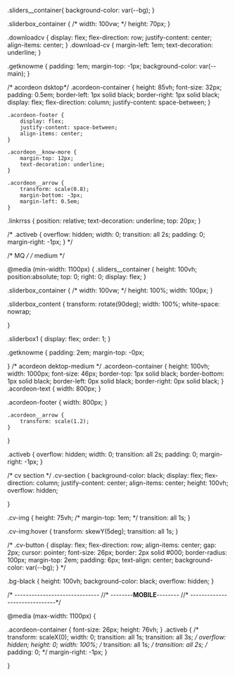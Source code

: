 .sliders__container{
    background-color: var(--bg); 
}

.sliderbox_container {
    /* width: 100vw; */
    height: 70px;
}

.downloadcv {
display: flex;
flex-direction: row;
justify-content: center;
align-items: center;
}
        .download-cv {
            margin-left: 1em;
            text-decoration: underline;
        }

.getknowme {
    padding: 1em;
    margin-top: -1px; 
    background-color: var(--main);
}


/* acordeon dsktop*/
.acordeon-container {
    height: 85vh;
    font-size: 32px;
    padding: 0.5em;
    border-left: 1px solid black;
    border-right: 1px solid black;
    display: flex;
    flex-direction: column;
    justify-content: space-between;
}

    .acordeon-footer {
        display: flex;
        justify-content: space-between;
        align-items: center;
    }

    .acordeon__know-more {
        margin-top: 12px;
        text-decoration: underline;
    }

    .acordeon__arrow {
        transform: scale(0.8);
        margin-bottom: -3px;
        margin-left: 0.5em;
    }




.linkrrss {
    position: relative;
    text-decoration: underline;
    top: 20px;
}




/* 
.activeb {
    overflow: hidden;
    width: 0;
    transition: all 2s;
    padding: 0;
    margin-right: -1px;
  }
 */










/* MQ */
/* medium */

@media (min-width: 1100px) {
    .sliders__container {
        height: 100vh;
        position:absolute;
        top: 0;
        right: 0;
       display: flex;
    }
    
.sliderbox_container {
    /* width: 100vw; */
    height: 100%;
    width: 100px;
}

.sliderbox_content {
    transform: rotate(90deg);
    width: 100%;
    white-space: nowrap;
    
}

.sliderbox1 {
    display: flex;
    order: 1;
}

.getknowme {
    padding: 2em;
    margin-top: -0px; 

}
/* acordeon dektop-medium */
.acordeon-container {
    height: 100vh;
    width: 1000px;
    font-size: 46px;
    border-top: 1px solid black;
    border-bottom: 1px solid black;
    border-left: 0px solid black;
    border-right: 0px solid black;
}
.acordeon-text {
    width: 800px;
}

.acordeon-footer {
    width: 800px;
}

    .acordeon__arrow {
        transform: scale(1.2);
    }

}

   .activeb {
    overflow: hidden;
    width: 0;
    transition: all 2s;
    padding: 0;
    margin-right: -1px;
  }


  /* cv section */
  .cv-section {
      background-color: black;
      display: flex;
      flex-direction: column;
      justify-content: center;
      align-items: center;
      height: 100vh;
      overflow: hidden;

  }

  .cv-img {
      height: 75vh;
      /* margin-top: 1em; */
      transition: all 1s;
  }

  .cv-img:hover {
    transform: skewY(5deg);
    transition: all 1s;
}

/* 
  .cv-button {
      display: flex;
      flex-direction: row;
      align-items: center;
      gap: 2px;
    cursor: pointer;
    font-size: 26px;
    border: 2px solid #000;
    border-radius: 100px;
    margin-top: 2em;
    padding: 6px;
    text-align: center;
    background-color: var(--bg);
  } */

.bg-black {
    height: 100vh;
    background-color: black;
    overflow: hidden;
}

/* ------------------------------
//* --------****MOBILE****--------
//* ------------------------------*/

@media (max-width: 1100px) {
  
  .acordeon-container {
    font-size: 26px;
    height: 76vh;
} 
   .activeb {
    /* transform: scaleX(0);
    width: 0;
    transition: all 1s;
    transition: all 3s; */
    overflow: hidden;
    height: 0;
    width: 100%;
    /* transition: all 1s; */
    transition: all 2s;
    /* padding: 0; */
    margin-right: -1px;
  }



}